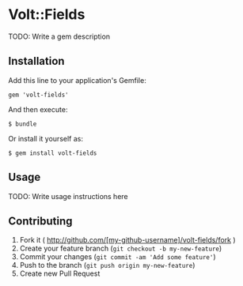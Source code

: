 # Volt::Fields

TODO: Write a gem description

## Installation

Add this line to your application's Gemfile:

    gem 'volt-fields'

And then execute:

    $ bundle

Or install it yourself as:

    $ gem install volt-fields

## Usage

TODO: Write usage instructions here

## Contributing

1. Fork it ( http://github.com/[my-github-username]/volt-fields/fork )
2. Create your feature branch (`git checkout -b my-new-feature`)
3. Commit your changes (`git commit -am 'Add some feature'`)
4. Push to the branch (`git push origin my-new-feature`)
5. Create new Pull Request
